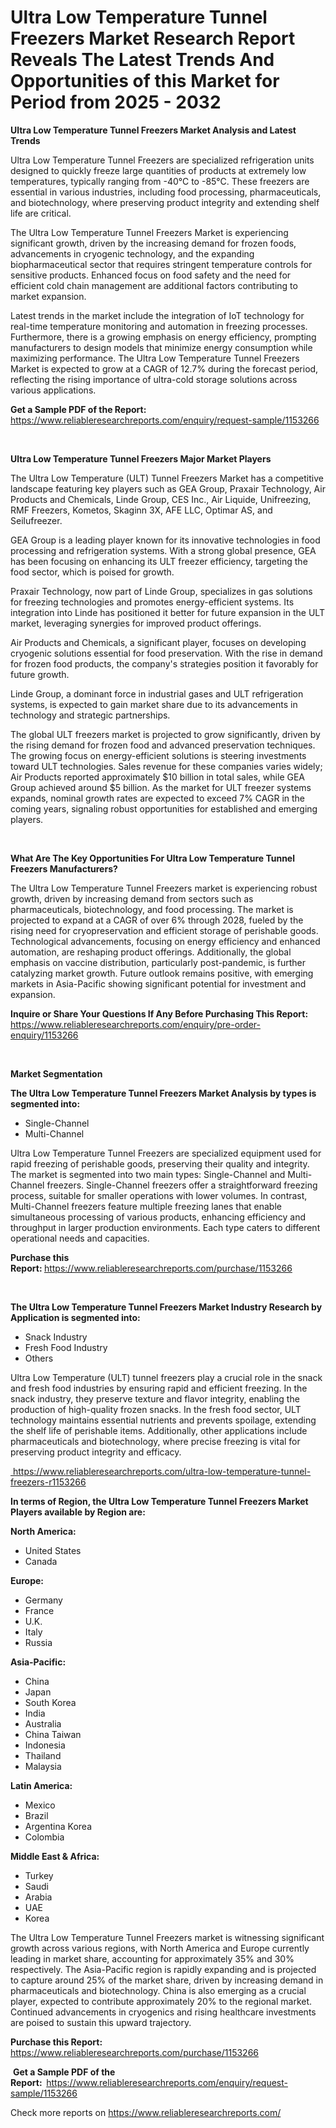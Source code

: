 <p><h1>Ultra Low Temperature Tunnel Freezers Market Research Report Reveals The Latest Trends And Opportunities of this Market for Period from 2025 - 2032</h1></p><p><strong>Ultra Low Temperature Tunnel Freezers Market Analysis and Latest Trends</strong></p>
<p><p>Ultra Low Temperature Tunnel Freezers are specialized refrigeration units designed to quickly freeze large quantities of products at extremely low temperatures, typically ranging from -40°C to -85°C. These freezers are essential in various industries, including food processing, pharmaceuticals, and biotechnology, where preserving product integrity and extending shelf life are critical.</p><p>The Ultra Low Temperature Tunnel Freezers Market is experiencing significant growth, driven by the increasing demand for frozen foods, advancements in cryogenic technology, and the expanding biopharmaceutical sector that requires stringent temperature controls for sensitive products. Enhanced focus on food safety and the need for efficient cold chain management are additional factors contributing to market expansion.</p><p>Latest trends in the market include the integration of IoT technology for real-time temperature monitoring and automation in freezing processes. Furthermore, there is a growing emphasis on energy efficiency, prompting manufacturers to design models that minimize energy consumption while maximizing performance. The Ultra Low Temperature Tunnel Freezers Market is expected to grow at a CAGR of 12.7% during the forecast period, reflecting the rising importance of ultra-cold storage solutions across various applications.</p></p>
<p><strong>Get a Sample PDF of the Report:&nbsp;</strong> <a href="https://www.reliableresearchreports.com/enquiry/request-sample/1153266?utm_campaign=2743&utm_medium=2&utm_source=Github&utm_content=ia&utm_term=12042025&utm_id=ultra-low-temperature-tunnel-freezers">https://www.reliableresearchreports.com/enquiry/request-sample/1153266</a></p>
<p>&nbsp;</p>
<p><strong>Ultra Low Temperature Tunnel Freezers Major Market Players</strong></p>
<p><p>The Ultra Low Temperature (ULT) Tunnel Freezers Market has a competitive landscape featuring key players such as GEA Group, Praxair Technology, Air Products and Chemicals, Linde Group, CES Inc., Air Liquide, Unifreezing, RMF Freezers, Kometos, Skaginn 3X, AFE LLC, Optimar AS, and Seilufreezer. </p><p>GEA Group is a leading player known for its innovative technologies in food processing and refrigeration systems. With a strong global presence, GEA has been focusing on enhancing its ULT freezer efficiency, targeting the food sector, which is poised for growth.</p><p>Praxair Technology, now part of Linde Group, specializes in gas solutions for freezing technologies and promotes energy-efficient systems. Its integration into Linde has positioned it better for future expansion in the ULT market, leveraging synergies for improved product offerings.</p><p>Air Products and Chemicals, a significant player, focuses on developing cryogenic solutions essential for food preservation. With the rise in demand for frozen food products, the company's strategies position it favorably for future growth.</p><p>Linde Group, a dominant force in industrial gases and ULT refrigeration systems, is expected to gain market share due to its advancements in technology and strategic partnerships. </p><p>The global ULT freezers market is projected to grow significantly, driven by the rising demand for frozen food and advanced preservation techniques. The growing focus on energy-efficient solutions is steering investments toward ULT technologies. Sales revenue for these companies varies widely; Air Products reported approximately $10 billion in total sales, while GEA Group achieved around $5 billion. As the market for ULT freezer systems expands, nominal growth rates are expected to exceed 7% CAGR in the coming years, signaling robust opportunities for established and emerging players.</p></p>
<p>&nbsp;</p>
<p><strong>What Are The Key Opportunities For Ultra Low Temperature Tunnel Freezers Manufacturers?</strong></p>
<p><p>The Ultra Low Temperature Tunnel Freezers market is experiencing robust growth, driven by increasing demand from sectors such as pharmaceuticals, biotechnology, and food processing. The market is projected to expand at a CAGR of over 6% through 2028, fueled by the rising need for cryopreservation and efficient storage of perishable goods. Technological advancements, focusing on energy efficiency and enhanced automation, are reshaping product offerings. Additionally, the global emphasis on vaccine distribution, particularly post-pandemic, is further catalyzing market growth. Future outlook remains positive, with emerging markets in Asia-Pacific showing significant potential for investment and expansion.</p></p>
<p><strong>Inquire or Share Your Questions If Any Before Purchasing This Report:</strong> <a href="https://www.reliableresearchreports.com/enquiry/pre-order-enquiry/1153266?utm_campaign=2743&utm_medium=2&utm_source=Github&utm_content=ia&utm_term=12042025&utm_id=ultra-low-temperature-tunnel-freezers">https://www.reliableresearchreports.com/enquiry/pre-order-enquiry/1153266</a></p>
<p>&nbsp;</p>
<p><strong>Market Segmentation</strong></p>
<p><strong>The Ultra Low Temperature Tunnel Freezers Market Analysis by types is segmented into:</strong></p>
<p><ul><li>Single-Channel</li><li>Multi-Channel</li></ul></p>
<p><p>Ultra Low Temperature Tunnel Freezers are specialized equipment used for rapid freezing of perishable goods, preserving their quality and integrity. The market is segmented into two main types: Single-Channel and Multi-Channel freezers. Single-Channel freezers offer a straightforward freezing process, suitable for smaller operations with lower volumes. In contrast, Multi-Channel freezers feature multiple freezing lanes that enable simultaneous processing of various products, enhancing efficiency and throughput in larger production environments. Each type caters to different operational needs and capacities.</p></p>
<p><strong>Purchase this Report:&nbsp;</strong><a href="https://www.reliableresearchreports.com/purchase/1153266?utm_campaign=2743&utm_medium=2&utm_source=Github&utm_content=ia&utm_term=12042025&utm_id=ultra-low-temperature-tunnel-freezers">https://www.reliableresearchreports.com/purchase/1153266</a></p>
<p>&nbsp;</p>
<p><strong>The Ultra Low Temperature Tunnel Freezers Market Industry Research by Application is segmented into:</strong></p>
<p><ul><li>Snack Industry</li><li>Fresh Food Industry</li><li>Others</li></ul></p>
<p><p>Ultra Low Temperature (ULT) tunnel freezers play a crucial role in the snack and fresh food industries by ensuring rapid and efficient freezing. In the snack industry, they preserve texture and flavor integrity, enabling the production of high-quality frozen snacks. In the fresh food sector, ULT technology maintains essential nutrients and prevents spoilage, extending the shelf life of perishable items. Additionally, other applications include pharmaceuticals and biotechnology, where precise freezing is vital for preserving product integrity and efficacy.</p></p>
<p><a href="https://www.reliableresearchreports.com/ultra-low-temperature-tunnel-freezers-r1153266?utm_campaign=2743&utm_medium=2&utm_source=Github&utm_content=ia&utm_term=12042025&utm_id=ultra-low-temperature-tunnel-freezers">&nbsp;https://www.reliableresearchreports.com/ultra-low-temperature-tunnel-freezers-r1153266</a></p>
<p><strong>In terms of Region, the Ultra Low Temperature Tunnel Freezers Market Players available by Region are:</strong></p>
<p>
    <p> <strong> North America: </strong>
        <ul>
            <li>United States</li>
            <li>Canada</li>
        </ul>
        </p> 
    <p> <strong> Europe: </strong>
        <ul>
            <li>Germany</li>
            <li>France</li>
            <li>U.K.</li>
            <li>Italy</li>
            <li>Russia</li>
        </ul>
        </p> 
    <p> <strong> Asia-Pacific: </strong>
        <ul>
            <li>China</li>
            <li>Japan</li>
            <li>South Korea</li>
            <li>India</li>
            <li>Australia</li>
            <li>China Taiwan</li>
            <li>Indonesia</li>
            <li>Thailand</li>
            <li>Malaysia</li>
        </ul>
        </p> 
    <p> <strong> Latin America: </strong>
        <ul>
            <li>Mexico</li>
            <li>Brazil</li>
            <li>Argentina Korea</li>
            <li>Colombia</li>
        </ul>
        </p> 
    <p> <strong> Middle East & Africa: </strong>
        <ul>
            <li>Turkey</li>
            <li>Saudi</li>
            <li>Arabia</li>
            <li>UAE</li>
            <li>Korea</li>
        </ul>
    </p>
    </p>
<p><p>The Ultra Low Temperature Tunnel Freezers market is witnessing significant growth across various regions, with North America and Europe currently leading in market share, accounting for approximately 35% and 30% respectively. The Asia-Pacific region is rapidly expanding and is projected to capture around 25% of the market share, driven by increasing demand in pharmaceuticals and biotechnology. China is also emerging as a crucial player, expected to contribute approximately 20% to the regional market. Continued advancements in cryogenics and rising healthcare investments are poised to sustain this upward trajectory.</p></p>
<p><strong>Purchase this Report: </strong><a href="https://www.reliableresearchreports.com/purchase/1153266?utm_campaign=2743&utm_medium=2&utm_source=Github&utm_content=ia&utm_term=12042025&utm_id=ultra-low-temperature-tunnel-freezers">https://www.reliableresearchreports.com/purchase/1153266</a></p>
<p>&nbsp;<strong>Get a Sample PDF of the Report:&nbsp;&nbsp;</strong><a href="https://www.reliableresearchreports.com/enquiry/request-sample/1153266?utm_campaign=2743&utm_medium=2&utm_source=Github&utm_content=ia&utm_term=12042025&utm_id=ultra-low-temperature-tunnel-freezers">https://www.reliableresearchreports.com/enquiry/request-sample/1153266</a></p>
<p><strong></strong></p>
<p>Check more reports on <a href="https://www.reliableresearchreports.com/?utm_campaign=2743&utm_medium=2&utm_source=Github&utm_content=ia&utm_term=12042025&utm_id=ultra-low-temperature-tunnel-freezers">https://www.reliableresearchreports.com/</a></p>